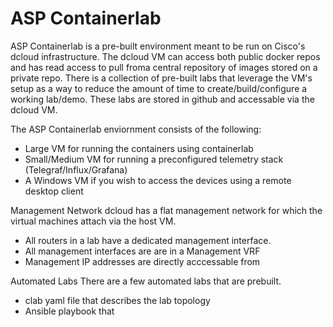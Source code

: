 # ASP Containerlab

ASP Containerlab is a pre-built environment meant to be run on Cisco's dcloud infrastructure.  The dcloud VM can access both public docker repos and has read access to pull froma  central repository of images stored on a private repo.  There is a collection of pre-built labs that leverage the VM's setup as a way to reduce the amount of time to create/build/configure a working lab/demo. These labs are stored in github and accessable via the dcloud VM. 


The ASP Containerlab enviornment consists of the following:
- Large VM for running the containers using containerlab
- Small/Medium VM for running a preconfigured telemetry stack (Telegraf/Influx/Grafana)
- A Windows VM if you wish to access the devices using a remote desktop client

Management Network
dcloud has a flat management network for which the virtual machines attach via the host VM.  
- All routers in a lab have a dedicated management interface. 
- All management interfaces are are in a Management VRF
- Management IP addresses are directly acccessable from 

Automated Labs
There are a few automated labs that are prebuilt.  
- clab yaml file that describes the lab topology
- Ansible playbook that 